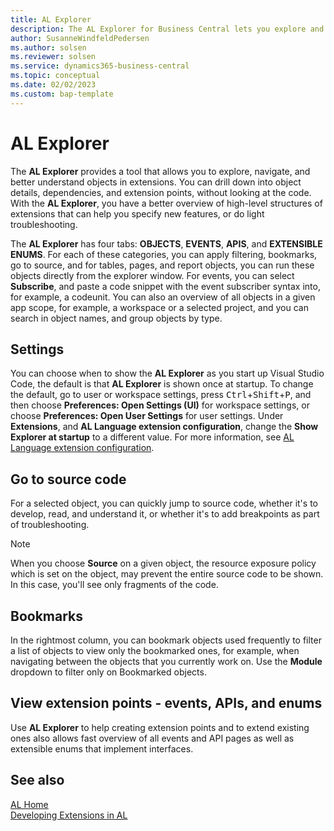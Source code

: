 ```yaml
---
title: AL Explorer
description: The AL Explorer for Business Central lets you explore and navigate objects in extensions.  
author: SusanneWindfeldPedersen
ms.author: solsen
ms.reviewer: solsen
ms.service: dynamics365-business-central
ms.topic: conceptual
ms.date: 02/02/2023
ms.custom: bap-template
---
```


# AL Explorer

The **AL Explorer** provides a tool that allows you to explore, navigate, and better understand objects in extensions. You can drill down into object details, dependencies, and extension points, without looking at the code. With the **AL Explorer**, you have a better overview of high-level structures of extensions that can help you specify new features, or do light troubleshooting.

The **AL Explorer** has four tabs: **OBJECTS**, **EVENTS**, **APIS**, and **EXTENSIBLE ENUMS**. For each of these categories, you can apply filtering, bookmarks, go to source, and for tables, pages, and report objects, you can run these objects directly from the explorer window. For events, you can select **Subscribe**, and paste a code snippet with the event subscriber syntax into, for example, a codeunit. You can also an overview of all objects in a given app scope, for example, a workspace or a selected project, and you can search in object names, and group objects by type.

<!-- image -->

## Settings

You can choose when to show the **AL Explorer** as you start up Visual Studio Code, the default is that **AL Explorer** is shown once at startup. To change the default, go to user or workspace settings, press <kbd>Ctrl</kbd>+<kbd>Shift</kbd>+<kbd>P</kbd>, and then choose **Preferences: Open Settings (UI)** for workspace settings, or choose **Preferences: Open User Settings** for user settings. Under **Extensions**, and **AL Language extension configuration**, change the **Show Explorer at startup** to a different value. For more information, see [AL Language extension configuration](devenv-al-extension-configuration.md).

## Go to source code

For a selected object, you can quickly jump to source code, whether it's to develop, read, and understand it, or whether it's to add breakpoints as part of troubleshooting.

> [!NOTE]  
> When you choose **Source** on a given object, the resource exposure policy which is set on the object, may prevent the entire source code to be shown. In this case, you'll see only fragments of the code. 

## Bookmarks

In the rightmost column, you can bookmark objects used frequently to filter a list of objects to view only the bookmarked ones, for example, when navigating between the objects that you currently work on. Use the **Module** dropdown to filter only on Bookmarked objects.

## View extension points - events, APIs, and enums

Use **AL Explorer** to help creating extension points and to extend existing ones  also allows fast overview of all events and API pages as well as extensible enums that implement interfaces.

## See also

[AL Home](devenv-al-home.md)  
[Developing Extensions in AL](devenv-dev-overview.md)